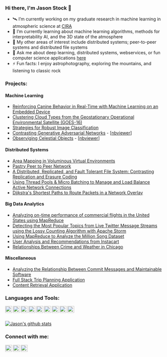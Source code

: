 ### Hi there, I'm Jason Stock 👋

- 🛰 I’m currently working on my graduate research in machine learning in atmospheric science at [CIRA](http://cira.colostate.edu)
- 🌱 I’m currently learning about machine learning algorithms, methods for interpretability AI, and the 3D state of the atmosphere
- 📀 My other areas of interest include distributed systems; peer-to-peer systems and distributed file systems
- 💬 Ask me about deep learning, distributed systems, webservices, or fun computer science applications [here](https://github.com/stockeh/stockeh/issues)
- ⚡ Fun facts: I enjoy astrophotography, exploring the mountains, and listening to classic rock

### Projects:

#### Machine Learning

- [Reinforcing Canine Behavior in Real-Time with Machine Learning on an Embedded Device](https://github.com/stockeh/canine-embedded-ml)
- [Clustering Cloud Types from the Geostationary Operational Environmental Satellite (GOES-16)](https://github.com/stockeh/goes-clustering-study)
- [Strategies for Robust Image Classification](https://github.com/stockeh/augmented-image-classification)
- [Contrasting Generative Adversarial Networks](https://github.com/stockeh/research/tree/master/gans) - [[nbviewer](https://nbviewer.jupyter.org/github/stockeh/research/blob/master/gans/gan-project.ipynb)]
- [Observiging Celestial Objects](https://github.com/stockeh/research/tree/master/star-search) - [[nbviewer](https://nbviewer.jupyter.org/github/stockeh/research/blob/master/star-search/stock-starsearch.ipynb)]

#### Distributed Systems

- [Area Mapping in Voluminous Virtual Environments](https://github.com/stockeh/voluminous-virtual-mapping)
- [Pastry Peer to Peer Network](https://github.com/stockeh/peer-to-peer-network)
- [A Distributed, Replicated, and Fault Tolerant File System: Contrasting Replication and Erasure Coding](https://github.com/stockeh/fault-tolerant-file-system)
- [Using Thread Pools & Micro Batching to Manage and Load Balance Active Network Connections](https://github.com/stockeh/scalable-server-design)
- [Dijkstra's Shortest Paths to Route Packets in a Network Overlay](https://github.com/stockeh/dijkstras-shortest-paths)

#### Big Data Analytics

- [Analyzing on-time performance of commercial flights in the United States using MapReduce](https://github.com/stockeh/mapreduce-analysis-flights)
- [Detecting the Most Popular Topics from Live Twitter Message Streams using the Lossy Counting Algorithm with Apache Storm](https://github.com/stockeh/storm-twitter-stream)
- [Using MapReduce to Analyze the Million Song Dataset](https://github.com/stockeh/mapreduce-analysis-msd)
- [User Analysis and Recommendations from Instacart](https://github.com/stockeh/distributed-spark-analysis)
- [Relationships Between Crime and Weather in Chicago](https://github.com/stockeh/big-data-weather-crime)

#### Miscellaneous 

- [Analyzing the Relationship Between Commit Messages and Maintainable Software](https://github.com/stockeh/repo-mining-maintainable-code)
- [Full Stack Trip Planning Application](https://github.com/stockeh/trip-planning-application)
- [Content Retrieval Application](https://github.com/stockeh/search-engine)

### Languages and Tools:

[<img align="left" alt="Tensorflow Logo" height="22px" src="https://user-images.githubusercontent.com/27117910/89738858-19427c00-da39-11ea-9e29-09bc00a80c9b.png" />][tensorflow]
[<img align="left" alt="PyTorch Logo" height="22px" src="https://user-images.githubusercontent.com/27117910/89738889-5b6bbd80-da39-11ea-9024-1547d4207b27.png" />][pytorch]
[<img align="left" alt="Python Logo" height="22px" src="https://user-images.githubusercontent.com/27117910/89738910-8bb35c00-da39-11ea-93e3-ee55c34cc3a5.png" />][python]
[<img align="left" alt="Java Logo" height="22px" src="https://user-images.githubusercontent.com/27117910/89738937-d208bb00-da39-11ea-961e-a4783a1f8a93.png" />][java]
[<img align="left" alt="Hadoop Logo" height="22px" src="https://user-images.githubusercontent.com/27117910/89739089-f0bb8180-da3a-11ea-9019-91af171ae643.png" />][hadoop]
[<img align="left" alt="Spark Logo" height="22px" src="https://user-images.githubusercontent.com/27117910/89739298-ca96e100-da3c-11ea-9f29-1642d539e284.png" />][spark]
[<img align="left" alt="C++ Logo" height="22px" src="https://user-images.githubusercontent.com/27117910/89739134-50199180-da3b-11ea-85e4-34ef86fe8f1e.png" />][c++]
[<img align="left" alt="React Logo" height="22px" src="https://user-images.githubusercontent.com/27117910/89739148-75a69b00-da3b-11ea-8986-5b2759a39860.png" />][react]
[<img align="left" alt="Azure Logo" height="22px" src="https://user-images.githubusercontent.com/27117910/89739311-e4382880-da3c-11ea-9a43-e319332d55ae.png" />][azure]

<br />
<br />

[![Jason's github stats](https://github-readme-stats.vercel.app/api?username=stockeh&show_icons=true&count_private=true&hide=contribs&include_all_commits=true)](https://github.com/stockeh/)

[twitter]: https://twitter.com/itsstock
[instagram]: https://www.instagram.com/jdstock/
[linkedin]: https://www.linkedin.com/in/jason-stock/
[tensorflow]: https://www.tensorflow.org
[pytorch]: https://pytorch.org
[python]: https://www.python.org
[java]: https://www.java.com/en/
[hadoop]: https://hadoop.apache.org
[spark]: https://spark.apache.org
[c++]: https://www.cplusplus.com
[react]: https://reactjs.org
[azure]: https://azure.microsoft.com/en-us/

### Connect with me:

[<img align="left" alt="stockeh | LinkedIn" width="22px" src="https://cdn.jsdelivr.net/npm/simple-icons@v3/icons/linkedin.svg" />][linkedin]
[<img align="left" alt="stockeh | Twitter" width="22px" src="https://cdn.jsdelivr.net/npm/simple-icons@v3/icons/twitter.svg" />][twitter]
[<img align="left" alt="stockeh | Instagram" width="22px" src="https://cdn.jsdelivr.net/npm/simple-icons@v3/icons/instagram.svg" />][instagram]
